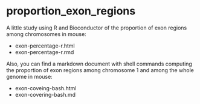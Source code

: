 # proportion_exon_regions
A little study using R and Bioconductor of the proportion of exon regions among chromosomes in mouse:  

- exon-percentage-r.html  
- exon-percentage-r.rmd 

Also, you can find a markdown document with shell commands computing the proportion of exon regions among chromosome 1 and among the whole genome in mouse:  

- exon-coveing-bash.html
- exon-covering-bash.md
